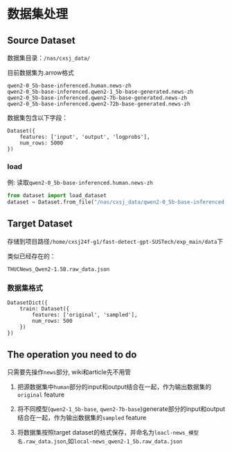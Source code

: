 # 数据集处理

## Source Dataset

数据集目录：`/nas/cxsj_data/`

目前数据集为.arrow格式

```
qwen2-0_5b-base-inferenced.human.news-zh
qwen2-0_5b-base-inferenced.qwen2-1_5b-base-generated.news-zh
qwen2-0_5b-base-inferenced.qwen2-7b-base-generated.news-zh
qwen2-0_5b-base-inferenced.qwen2-72b-base-generated.news-zh
```

数据集包含以下字段：

```
Dataset({
    features: ['input', 'output', 'logprobs'],
    num_rows: 5000
})
```

### load

例: 读取`qwen2-0_5b-base-inferenced.human.news-zh`
```python
from dataset import load_dataset
dataset = Dataset.from_file("/nas/cxsj_data/qwen2-0_5b-base-inferenced.human.news-zh/data-00000-of-00001.arrow")
```

## Target Dataset

存储到项目路径`/home/cxsj24f-g1/fast-detect-gpt-SUSTech/exp_main/data`下

类似已经存在的：

```
THUCNews_Qwen2-1.5B.raw_data.json
```

### 数据集格式
```
DatasetDict({
    train: Dataset({
        features: ['original', 'sampled'],
        num_rows: 500
    })
})
```


## The operation you need to do

只需要先操作`news`部分, wiki和article先不用管

1. 把源数据集中`human`部分的input和output结合在一起，作为输出数据集的`original` feature

2. 将不同模型(`qwen2-1_5b-base`, `qwen2-7b-base`)generate部分的input和output结合在一起，作为输出数据集的`sampled` feature

3. 将数据集按照target dataset的格式保存，并命名为`loacl-news_模型名.raw_data.json`,如`local-news_qwen2-1_5b.raw_data.json`